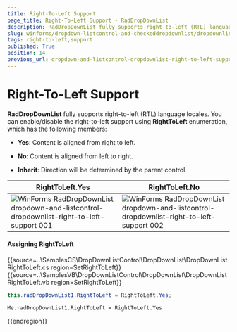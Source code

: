 ```yaml
---
title: Right-To-Left Support
page_title: Right-To-Left Support - RadDropDownList
description: RadDropDownList fully supports right-to-left (RTL) language locales which is controlled by the RightToLeft property
slug: winforms/dropdown-listcontrol-and-checkeddropdownlist/dropdownlist/right-to-left-support
tags: right-to-left,support
published: True
position: 14
previous_url: dropdown-and-listcontrol-dropdownlist-right-to-left-support
---
```


# Right-To-Left Support
 
__RadDropDownList__ fully supports right-to-left (RTL) language locales. You can enable/disable the right-to-left support using __RightToLeft__ enumeration, which has the following members:

* __Yes__: Content is aligned from right to left.
            

* __No__: Content is aligned from left to right.
            

* __Inherit__: Direction will be determined by the parent control.
            
|RightToLeft.Yes|RightToLeft.No|
|----|----|
|![WinForms RadDropDownList dropdown-and-listcontrol-dropdownlist-right-to-left-support 001](images/dropdown-and-listcontrol-dropdownlist-right-to-left-support001.png)|![WinForms RadDropDownList dropdown-and-listcontrol-dropdownlist-right-to-left-support 002](images/dropdown-and-listcontrol-dropdownlist-right-to-left-support002.png)
 
#### Assigning RightToLeft 

{{source=..\SamplesCS\DropDownListControl\DropDownList\DropDownListRightToLeft.cs region=SetRightToLeft}} 
{{source=..\SamplesVB\DropDownListControl\DropDownList\DropDownListRightToLeft.vb region=SetRightToLeft}} 

````C#
this.radDropDownList1.RightToLeft = RightToLeft.Yes;

````
````VB.NET
Me.radDropDownList1.RightToLeft = RightToLeft.Yes

````

{{endregion}} 



